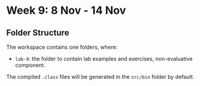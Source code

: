 # Week 9: 8 Nov - 14 Nov

## Folder Structure

The workspace contains one folders, where:

- `lab-9`: the folder to contain lab examples and exercises, non-evaluative component.

The compiled `.class` files will be generated in the `src/bin` folder by default.
